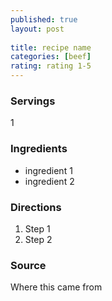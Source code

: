 ```yaml
---
published: true
layout: post
          
title: recipe name
categories: [beef]
rating: rating 1-5
---
```

          
### Servings
1
          
### Ingredients
- ingredient 1
- ingredient 2
          
### Directions
1. Step 1
2. Step 2
          
### Source
Where this came from
          

